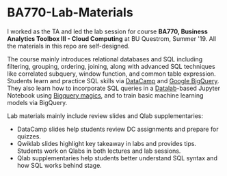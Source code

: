 # BA770-Lab-Materials


I worked as the TA and led the lab session for course **BA770, Business Analytics Toolbox III - Cloud Computing** at BU Questrom, Summer '19. All the materials in this repo are self-designed.   
   
The course mainly introduces relational databases and SQL including filtering, grouping, ordering, joining, along with advanced SQL techniques like correlated subquery, window function, and common table expression. Students learn and practice SQL skills via [DataCamp](https://www.datacamp.com/home) and [Google BigQuery](https://cloud.google.com/bigquery/). They also learn how to incorporate SQL queries in a [Datalab](https://cloud.google.com/datalab/)-based Jupyter Notebook using [Bigquery magics](https://googleapis.dev/python/bigquery/latest/magics.html), and to train basic machine learning models via BigQuery.
    
        
Lab materials mainly include review slides and Qlab supplementaries:

* DataCamp slides help students review DC assignments and prepare for quizzes.
* Qwiklab slides highlight key takeaway in labs and provides tips. Students work on Qlabs in both lectures and lab sessions.
* Qlab supplementaries help students better understand SQL syntax and how SQL works behind stage.
